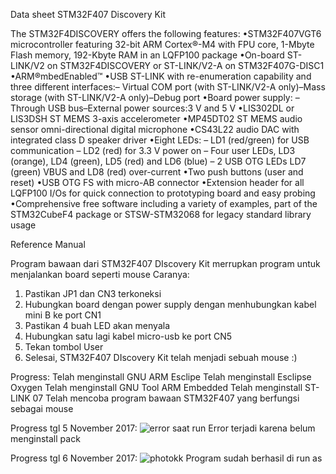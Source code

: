 Data sheet STM32F407 Discovery Kit

The STM32F4DISCOVERY offers the following features: 
•STM32F407VGT6 microcontroller featuring 32-bit ARM Cortex®-M4 with FPU core, 1-Mbyte Flash memory, 192-Kbyte RAM in an LQFP100 package
•On-board ST-LINK/V2 on STM32F4DISCOVERY or ST-LINK/V2-A on STM32F407G-DISC1
•ARM®mbedEnabled™
•USB ST-LINK with re-enumeration capability and three different interfaces:–
Virtual COM port (with ST-LINK/V2-A only)–Mass storage (with ST-LINK/V2-A only)–Debug port
•Board power supply: –Through USB bus–External power sources:3 V and 5 V
•LIS302DL or LIS3DSH ST MEMS 3-axis accelerometer
•MP45DT02 ST MEMS audio sensor omni-directional digital microphone
•CS43L22 audio DAC with integrated class D speaker driver
•Eight LEDs:
–   LD1 (red/green) for USB communication
–   LD2 (red) for 3.3 V power on
–   Four user LEDs, LD3 (orange), LD4 (green), LD5 (red) and LD6 (blue)
–   2 USB OTG LEDs LD7 (green) VBUS and LD8 (red) over-current
•Two push buttons (user and reset)
•USB OTG FS with micro-AB connector
•Extension header for all LQFP100 I/Os for quick connection to prototyping board and easy probing
•Comprehensive free software including a variety of examples, part of the STM32CubeF4 package or STSW-STM32068 for legacy standard library usage

Reference Manual 

Program bawaan dari STM32F407 DIscovery Kit merrupkan program untuk menjalankan board seperti mouse
Caranya:
1. Pastikan JP1 dan CN3 terkoneksi
2. Hubungkan board dengan power supply dengan menhubungkan kabel mini B ke port CN1
3. Pastikan 4 buah LED akan menyala
4. Hubungkan satu lagi kabel micro-usb ke port CN5 
5. Tekan tombol User
6. Selesai, STM32F407 DIscovery Kit telah menjadi sebuah mouse :)

Progress:
Telah menginstall GNU ARM Esclipe
Telah menginstall Esclipse Oxygen
Telah menginstall GNU Tool ARM Embedded
Telah menginstall ST-LINK 07
Telah mencoba program bawaan STM32F407 yang berfungsi sebagai mouse

Progress tgl 5 November 2017:
![error saat run](https://user-images.githubusercontent.com/32188146/32440077-2d9634e6-c324-11e7-9bfb-7e7cb8a7cc20.png)
Error terjadi karena belum menginstall pack 

Progress tgl 6 November 2017:
![photokk](https://user-images.githubusercontent.com/32188146/32440185-a72e21f6-c324-11e7-9d81-cabf162fc733.png)
Program sudah berhasil di run as 
